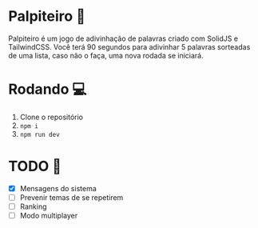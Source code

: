 # Palpiteiro 💬

Palpiteiro é um jogo de adivinhação de palavras criado com SolidJS e TailwindCSS. Você terá 90 segundos para adivinhar 5 palavras sorteadas de uma lista, caso não o faça, uma nova rodada se iniciará.

# Rodando 💻
1. Clone o repositório
2. ```npm i```
3. ```npm run dev```

# TODO 📜
- [x] Mensagens do sistema
- [ ] Prevenir temas de se repetirem
- [ ] Ranking
- [ ] Modo multiplayer